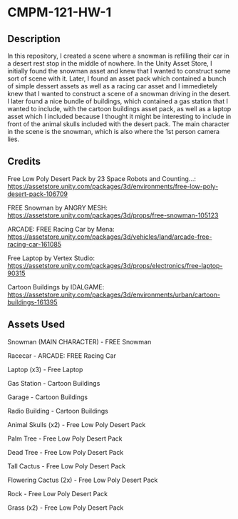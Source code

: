 # CMPM-121-HW-1

## Description

In this repository, I created a scene where a snowman is refilling their car in a desert rest stop in the middle of nowhere. In the Unity Asset Store, I initially found the snowman asset and knew that I wanted to construct some sort of scene with it. Later, I found an asset pack which contained a bunch of simple dessert assets as well as a racing car asset and I immedietely knew that I wanted to construct a scene of a snowman driving in the desert. I later found a nice bundle of buildings, which contained a gas station that I wanted to include, with the cartoon buildings asset pack, as well as a laptop asset which I included because I thought it might be interesting to include in front of the animal skulls included with the desert pack. The main character in the scene is the snowman, which is also where the 1st person camera lies.

## Credits
Free Low Poly Desert Pack by 23 Space Robots and Counting...: 
https://assetstore.unity.com/packages/3d/environments/free-low-poly-desert-pack-106709

FREE Snowman by ANGRY MESH: 
https://assetstore.unity.com/packages/3d/props/free-snowman-105123

ARCADE: FREE Racing Car by Mena: 
https://assetstore.unity.com/packages/3d/vehicles/land/arcade-free-racing-car-161085

Free Laptop by Vertex Studio: 
https://assetstore.unity.com/packages/3d/props/electronics/free-laptop-90315

Cartoon Buildings by IDALGAME: 
https://assetstore.unity.com/packages/3d/environments/urban/cartoon-buildings-161395

## Assets Used
Snowman (MAIN CHARACTER) - FREE Snowman

Racecar - ARCADE: FREE Racing Car

Laptop (x3) - Free Laptop

Gas Station - Cartoon Buildings

Garage - Cartoon Buildings

Radio Building - Cartoon Buildings

Animal Skulls (x2) - Free Low Poly Desert Pack

Palm Tree - Free Low Poly Desert Pack

Dead Tree - Free Low Poly Desert Pack

Tall Cactus - Free Low Poly Desert Pack

Flowering Cactus (2x) - Free Low Poly Desert Pack

Rock - Free Low Poly Desert Pack

Grass (x2) - Free Low Poly Desert Pack
